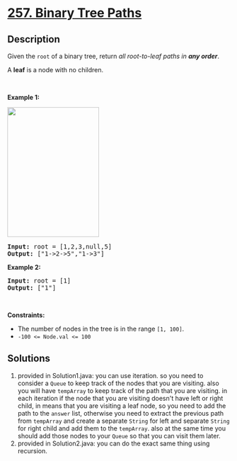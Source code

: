 # [257. Binary Tree Paths](https://leetcode.com/problems/binary-tree-paths)

## Description

<p>Given the <code>root</code> of a binary tree, return <em>all root-to-leaf paths in <strong>any order</strong></em>.</p>

<p>A <strong>leaf</strong> is a node with no children.</p>

<p>&nbsp;</p>
<p><strong class="example">Example 1:</strong></p>
<img alt="" src="https://fastly.jsdelivr.net/gh/doocs/leetcode@main/solution/0200-0299/0257.Binary%20Tree%20Paths/images/paths-tree.jpg" style="width: 207px; height: 293px;" />
<pre>
<strong>Input:</strong> root = [1,2,3,null,5]
<strong>Output:</strong> [&quot;1-&gt;2-&gt;5&quot;,&quot;1-&gt;3&quot;]
</pre>

<p><strong class="example">Example 2:</strong></p>

<pre>
<strong>Input:</strong> root = [1]
<strong>Output:</strong> [&quot;1&quot;]
</pre>

<p>&nbsp;</p>
<p><strong>Constraints:</strong></p>

<ul>
	<li>The number of nodes in the tree is in the range <code>[1, 100]</code>.</li>
	<li><code>-100 &lt;= Node.val &lt;= 100</code></li>
</ul>

## Solutions
1) provided in Solution1.java: you can use iteration. so you need to consider a `Queue` to keep track of the nodes that you are visiting. also you will have `tempArray` to keep track of the path that you are visiting. in each iteration if the node that you are visiting doesn't have left or right child, in means that you are visiting a leaf node, so you need to add the path to the `answer` list, otherwise you need to extract the previous path from `tempArray` and create a separate `String` for left and separate `String` for right child and add them to the `tempArray`. also at the same time you should add those nodes to your `Queue` so that you can visit them later.      
2) provided in Solution2.java: you can do the exact same thing using recursion.